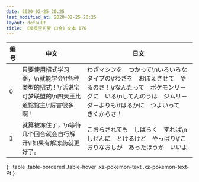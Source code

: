 ```yaml
---
date: 2020-02-25 20:25
last_modified_at: 2020-02-25 20:25
layout: default
title: 《精灵宝可梦 白金》文本 176
---
```

| 编号 | 中文 | 日文 |
| ---- | ---- | ---- |
| 0 | 只要使用招式学习器，\n就能学会\f各种类型的招式！\r话说宝可梦联盟的\n四天王比道馆馆主\f厉害很多啊！ | わざマシンを　つかって\nいろいろな　タイプの\fわざを　おぼえさせて　やるのさ！\rなんたって　ポケモンリ－グに　いる\nしてんのうは　ジムリ－ダ－よりも\fはるかに　つよいって　きくからさ！ |
| 1 | 就算被冻住了，\n等待几个回合就会自行解开\f如果有解冻药就更好了。 | こおらされても　しばらく　すれば\nしぜんに　とけるけど　やっぱり\fこおりなおしが　あったほうが　いいよ |
{: .table .table-bordered .table-hover .xz-pokemon-text .xz-pokemon-text-Pt }
